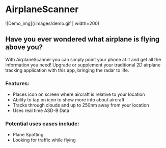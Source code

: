 # AirplaneScanner
![Demo_img](/images/demo.gif | width=200)
## Have you ever wondered what airplane is flying above you?  

With AirplaneScanner you can simply point your phone at it and get all the information you need! Upgrade or supplement your traditional 2D airplane tracking application with this app, bringing the radar to life. 

### Features:
* Places icon on screen where aircraft is relative to your location
* Ability to tap on icon to show more info about aircraft
* Tracks through clouds and up to 250nm away from your location
* Uses real time ASD-B Data 

### Potential uses cases include:
* Plane Spotting
* Looking for traffic while flying

